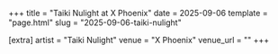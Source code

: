 +++
title = "Taiki Nulight at X Phoenix"
date = 2025-09-06
template = "page.html"
slug = "2025-09-06-taiki-nulight"

[extra]
artist = "Taiki Nulight"
venue = "X Phoenix"
venue_url = ""
+++
